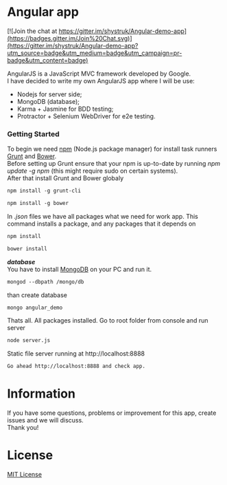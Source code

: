 Angular app
====================

[![Join the chat at https://gitter.im/shystruk/Angular-demo-app](https://badges.gitter.im/Join%20Chat.svg)](https://gitter.im/shystruk/Angular-demo-app?utm_source=badge&utm_medium=badge&utm_campaign=pr-badge&utm_content=badge)

AngularJS is a JavaScript MVC framework developed by Google.<br/>
I have decided to write my own AngularJS app where I will be use:<br/>
- Nodejs for server side;
- MongoDB (database);
- Karma + Jasmine for BDD testing;
- Protractor + Selenium WebDriver for e2e testing.<br/>

### Getting Started
To begin we need [npm](https://www.npmjs.com/) (Node.js package manager) for install task runners [Grunt](http://gruntjs.com/) and [Bower](http://bower.io/). <br/>
Before setting up Grunt ensure that your npm is up-to-date by running *npm update -g npm* (this might require sudo on certain systems). <br/>
After that install Grunt and Bower globaly
```html
npm install -g grunt-cli
```
```html
npm install -g bower
```
In *.json* files we have all packages what we need for work app. This command installs a package, and any packages that it depends on
```html
npm install
```
```html
bower install
```
***database***<br/>
You have to install [MongoDB](http://docs.mongodb.org/manual/tutorial/install-mongodb-on-windows/) on your PC  and run it.
```html
mongod --dbpath /mongo/db
```
than create database
```html
mongo angular_demo
```
Thats all. All packages installed. Go to root folder from console and run server
```html
node server.js
```

Static file server running at http://localhost:8888
```html
Go ahead http://localhost:8888 and check app.
```

Information
============
If you have some questions, problems or improvement for this app, create issues and we will discuss.<br/>
Thank you!

License
========
[MIT License](http://opensource.org/licenses/mit-license.php)



